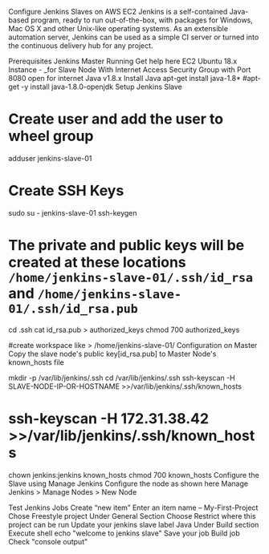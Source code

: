 Configure Jenkins Slaves on AWS EC2
Jenkins is a self-contained Java-based program, ready to run out-of-the-box, with packages for Windows, Mac OS X and other Unix-like operating systems. As an extensible automation server, Jenkins can be used as a simple CI server or turned into the continuous delivery hub for any project.

Prerequisites
Jenkins Master Running Get help here
EC2 Ubuntu 18.x Instance - _for Slave Node
With Internet Access
Security Group with Port 8080 open for internet
Java v1.8.x
Install Java
apt-get install java-1.8*
#apt-get -y install java-1.8.0-openjdk
Setup Jenkins Slave
# Create user and add the user to wheel group
adduser jenkins-slave-01
# Create SSH Keys
sudo su - jenkins-slave-01
ssh-keygen 
# The private and public keys will be created at these locations `/home/jenkins-slave-01/.ssh/id_rsa` and `/home/jenkins-slave-01/.ssh/id_rsa.pub`
cd .ssh
cat id_rsa.pub > authorized_keys
chmod 700 authorized_keys

#create workspace
like > /home/jenkins-slave-01/
Configuration on Master
Copy the slave node's public key[id_rsa.pub] to Master Node's known_hosts file

mkdir -p /var/lib/jenkins/.ssh
cd /var/lib/jenkins/.ssh
ssh-keyscan -H SLAVE-NODE-IP-OR-HOSTNAME >>/var/lib/jenkins/.ssh/known_hosts
# ssh-keyscan -H 172.31.38.42 >>/var/lib/jenkins/.ssh/known_hosts
chown jenkins:jenkins known_hosts
chmod 700 known_hosts
Configure the Slave using Manage Jenkins
Configure the node as shown here Manage Jenkins > Manage Nodes > New Node

Test Jenkins Jobs
Create “new item”
Enter an item name – My-First-Project
Chose Freestyle project
Under General Section
Choose Restrict where this project can be run
Update your jenkins slave label Java
Under Build section Execute shell
echo "welcome to jenkins slave"
Save your job
Build job
Check "console output"
